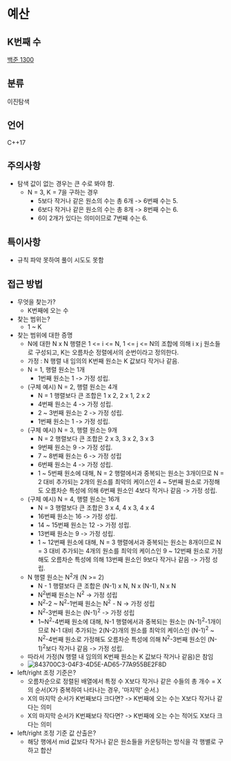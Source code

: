 # 예산
## K번째 수
[백준 1300](https://www.acmicpc.net/problem/1300)
## 분류
이진탐색
## 언어
C++17
## 주의사항
* 탐색 값이 없는 경우는 큰 수로 봐야 함.
  + N = 3, K = 7을 구하는 경우
    - 5보다 작거나 같은 원소의 수는 총 6개 -> 6번째 수는 5.
	- 6보다 작거나 같은 원소의 수는 총 8개 -> 8번째 수는 6.
	- 6이 2개가 있다는 의미이므로 7번째 수는 6.
## 특이사항
* 규칙 파악 못하여 풀이 시도도 못함
## 접근 방법
* 무엇을 찾는가?
  + K번째에 오는 수
* 찾는 범위는?
  + 1 ~ K
* 찾는 범위에 대한 증명
  + N에 대한 N x N 행렬은 1 <= i <= N, 1 <= j <= N의 조합에 의해 i x j 원소들로 구성되고, K는 오름차순 정렬에서의 순번이라고 정의한다.
  + 가정 : N 행렬 내 임의의 K번째 원소는 K 값보다 작거나 같음. 
  + N = 1, 행렬 원소는 1개
    - 1번째 원소는 1 -> 가정 성립.
  + (구체 예시) N = 2, 행렬 원소는 4개
    - N = 1 행렬보다 큰 조합은 1 x 2, 2 x 1, 2 x 2
	- 4번째 원소는 4 -> 가정 성립.
	- 2 ~ 3번째 원소는 2 -> 가정 성립.
	- 1번째 원소는 1 -> 가정 성립.
  + (구체 예시) N = 3, 행렬 원소는 9개
    - N = 2 행렬보다 큰 조합은 2 x 3, 3 x 2, 3 x 3
	- 9번째 원소는 9 -> 가정 성립.
	- 7 ~ 8번째 원소는 6 -> 가정 성립
	- 6번째 원소는 4 -> 가정 성립.
	- 1 ~ 5번째 원소에 대해, N = 2 행렬에서과 중복되는 원소는 3개이므로 N = 2 대비 추가되는 2개의 원소를 최악의 케이스인 4 ~ 5번째 원소로 가정해도 오름차순 특성에 의해 6번째 원소인 4보다 작거나 같음 -> 가정 성립.
  + (구체 예시) N = 4, 행렬 원소는 16개
    - N = 3 행렬보다 큰 조합은 3 x 4, 4 x 3, 4 x 4
	- 16번째 원소는 16 -> 가정 성립.
	- 14 ~ 15번째 원소는 12 -> 가정 성립.
	- 13번째 원소는 9 -> 가정 성립.
	- 1 ~ 12번째 원소에 대해, N = 3 행렬에서과 중복되는 원소는 8개이므로 N = 3 대비 추가되는 4개의 원소를 최악의 케이스인 9 ~ 12번째 원소로 가정해도 오름차순 특성에 의해 13번째 원소인 9보다 작거나 같음 -> 가정 성립.
  + N 행렬 원소는 N<sup>2</sup>개 (N >= 2)
    - N - 1 행렬보다 큰 조합은 (N-1) x N, N x (N-1), N x N
	- N<sup>2</sup>번째 원소는 N<sup>2</sup> -> 가정 성립
	- N<sup>2</sup>-2 ~ N<sup>2</sup>-1번째 원소는 N<sup>2</sup> - N -> 가정 성립
	- N<sup>2</sup>-3번째 원소는 (N-1)<sup>2</sup> -> 가정 성립
	- 1~N<sup>2</sup>-4번째 원소에 대해, N-1 행렬에서과 중복되는 원소는 (N-1)<sup>2</sup>-1개이므로 N-1 대비 추가되는 2(N-2)개의 원소를 최악의 케이스인 (N-1)<sup>2</sup> ~ N<sup>2</sup>-4번째 원소로 가정해도 오름차순 특성에 의해 N<sup>2</sup>-3번째 원소인 (N-1)<sup>2</sup>보다 작거나 같음 -> 가정 성립.
  + 따라서 가정(N 행렬 내 임의의 K번째 원소는 K 값보다 작거나 같음)은 참임
  + ![843700C3-04F3-4D5E-AD65-77A955BE2F8D](https://user-images.githubusercontent.com/83868994/118358405-8f23d700-b5b9-11eb-9169-8fc778e74ca0.jpeg)
* left/right 조정 기준은?
  + 오름차순으로 정렬된 배열에서 특정 수 X보다 작거나 같은 수들의 총 개수 = X의 순서(X가 중복하여 나타나는 경우, '마지막' 순서.)
  + X의 마지막 순서가 K번째보다 크다면? -> K번째에 오는 수는 X보다 작거나 같다는 의미
  + X의 마지막 순서가 K번째보다 작다면? -> K번째에 오는 수는 적어도 X보다 크다는 의미
* left/right 조정 기준 값 산출은?
  + 해당 행에서 mid 값보다 작거나 같은 원소들을 카운팅하는 방식을 각 행별로 구하고 합산
